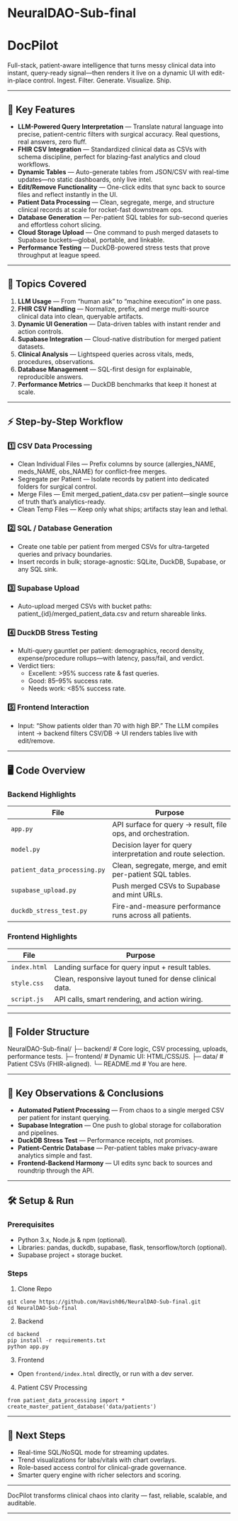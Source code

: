 # NeuralDAO-Sub-final  
# DocPilot  

Full-stack, patient-aware intelligence that turns messy clinical data into instant, query-ready signal—then renders it live on a dynamic UI with edit-in-place control. Ingest. Filter. Generate. Visualize. Ship.

---

## 🌟 Key Features

- **LLM-Powered Query Interpretation** — Translate natural language into precise, patient-centric filters with surgical accuracy. Real questions, real answers, zero fluff.  
- **FHIR CSV Integration** — Standardized clinical data as CSVs with schema discipline, perfect for blazing-fast analytics and cloud workflows.  
- **Dynamic Tables** — Auto-generate tables from JSON/CSV with real-time updates—no static dashboards, only live intel.  
- **Edit/Remove Functionality** — One-click edits that sync back to source files and reflect instantly in the UI.  
- **Patient Data Processing** — Clean, segregate, merge, and structure clinical records at scale for rocket-fast downstream ops.  
- **Database Generation** — Per-patient SQL tables for sub-second queries and effortless cohort slicing.  
- **Cloud Storage Upload** — One command to push merged datasets to Supabase buckets—global, portable, and linkable.  
- **Performance Testing** — DuckDB-powered stress tests that prove throughput at league speed.  

---

## 📝 Topics Covered

1. **LLM Usage** — From “human ask” to “machine execution” in one pass.  
2. **FHIR CSV Handling** — Normalize, prefix, and merge multi-source clinical data into clean, queryable artifacts.  
3. **Dynamic UI Generation** — Data-driven tables with instant render and action controls.  
4. **Supabase Integration** — Cloud-native distribution for merged patient datasets.  
5. **Clinical Analysis** — Lightspeed queries across vitals, meds, procedures, observations.  
6. **Database Management** — SQL-first design for explainable, reproducible answers.  
7. **Performance Metrics** — DuckDB benchmarks that keep it honest at scale.  

---

## ⚡ Step-by-Step Workflow

### 1️⃣ CSV Data Processing  
- Clean Individual Files — Prefix columns by source (allergies_NAME, meds_NAME, obs_NAME) for conflict-free merges.  
- Segregate per Patient — Isolate records by patient into dedicated folders for surgical control.  
- Merge Files — Emit merged_patient_data.csv per patient—single source of truth that’s analytics-ready.  
- Clean Temp Files — Keep only what ships; artifacts stay lean and lethal.  

### 2️⃣ SQL / Database Generation  
- Create one table per patient from merged CSVs for ultra-targeted queries and privacy boundaries.  
- Insert records in bulk; storage-agnostic: SQLite, DuckDB, Supabase, or any SQL sink.  

### 3️⃣ Supabase Upload  
- Auto-upload merged CSVs with bucket paths: patient_{id}/merged_patient_data.csv and return shareable links.  

### 4️⃣ DuckDB Stress Testing  
- Multi-query gauntlet per patient: demographics, record density, expense/procedure rollups—with latency, pass/fail, and verdict.  
- Verdict tiers:
  - Excellent: >95% success rate & fast queries.  
  - Good: 85–95% success rate.  
  - Needs work: <85% success rate.  

### 5️⃣ Frontend Interaction  
- Input: “Show patients older than 70 with high BP.” The LLM compiles intent → backend filters CSV/DB → UI renders tables live with edit/remove.  

---

## 🖥 Code Overview

### Backend Highlights
| File                      | Purpose                                                     |
|---------------------------|-------------------------------------------------------------|
| `app.py`                  | API surface for query → result, file ops, and orchestration.|
| `model.py`                | Decision layer for query interpretation and route selection.|
| `patient_data_processing.py` | Clean, segregate, merge, and emit per-patient SQL tables.  |
| `supabase_upload.py`      | Push merged CSVs to Supabase and mint URLs.                 |
| `duckdb_stress_test.py`   | Fire-and-measure performance runs across all patients.      |

### Frontend Highlights
| File                      | Purpose                                                    |
|---------------------------|------------------------------------------------------------|
| `index.html`              | Landing surface for query input + result tables.           |
| `style.css`               | Clean, responsive layout tuned for dense clinical data.    |
| `script.js`               | API calls, smart rendering, and action wiring.             |

---

## 📂 Folder Structure

NeuralDAO-Sub-final/
├─ backend/ # Core logic, CSV processing, uploads, performance tests.
├─ frontend/ # Dynamic UI: HTML/CSS/JS.
├─ data/ # Patient CSVs (FHIR-aligned).
└─ README.md # You are here.


---

## 🔑 Key Observations & Conclusions

- **Automated Patient Processing** — From chaos to a single merged CSV per patient for instant querying.  
- **Supabase Integration** — One push to global storage for collaboration and pipelines.  
- **DuckDB Stress Test** — Performance receipts, not promises.  
- **Patient-Centric Database** — Per-patient tables make privacy-aware analytics simple and fast.  
- **Frontend-Backend Harmony** — UI edits sync back to sources and roundtrip through the API.  

---

## 🛠 Setup & Run

### Prerequisites
- Python 3.x, Node.js & npm (optional).  
- Libraries: pandas, duckdb, supabase, flask, tensorflow/torch (optional).  
- Supabase project + storage bucket.

### Steps

1) Clone Repo  
```
git clone https://github.com/Havish06/NeuralDAO-Sub-final.git
cd NeuralDAO-Sub-final
```
2) Backend
```
cd backend
pip install -r requirements.txt
python app.py
```
3) Frontend  
- Open `frontend/index.html` directly, or run with a dev server.

4) Patient CSV Processing
```
from patient_data_processing import *
create_master_patient_database('data/patients')
```

---

## 📌 Next Steps

- Real-time SQL/NoSQL mode for streaming updates.  
- Trend visualizations for labs/vitals with chart overlays.  
- Role-based access control for clinical-grade governance.  
- Smarter query engine with richer selectors and scoring.  

---

DocPilot transforms clinical chaos into clarity — fast, reliable, scalable, and auditable.

---
